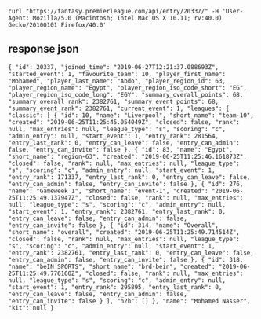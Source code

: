 `curl "https://fantasy.premierleague.com/api/entry/20337/" -H 'User-Agent: Mozilla/5.0 (Macintosh; Intel Mac OS X 10.11; rv:40.0) Gecko/20100101 Firefox/40.0'`

## response json
`{
	"id": 20337,
	"joined_time": "2019-06-27T12:21:37.088693Z",
	"started_event": 1,
	"favourite_team": 10,
	"player_first_name": "Mohamed",
	"player_last_name": "Abdo",
	"player_region_id": 63,
	"player_region_name": "Egypt",
	"player_region_iso_code_short": "EG",
	"player_region_iso_code_long": "EGY",
	"summary_overall_points": 68,
	"summary_overall_rank": 2382761,
	"summary_event_points": 68,
	"summary_event_rank": 2382761,
	"current_event": 1,
	"leagues": {
		"classic": [
			{
				"id": 10,
				"name": "Liverpool",
				"short_name": "team-10",
				"created": "2019-06-25T11:25:45.054049Z",
				"closed": false,
				"rank": null,
				"max_entries": null,
				"league_type": "s",
				"scoring": "c",
				"admin_entry": null,
				"start_event": 1,
				"entry_rank": 281564,
				"entry_last_rank": 0,
				"entry_can_leave": false,
				"entry_can_admin": false,
				"entry_can_invite": false
			},
			{
				"id": 83,
				"name": "Egypt",
				"short_name": "region-63",
				"created": "2019-06-25T11:25:46.161873Z",
				"closed": false,
				"rank": null,
				"max_entries": null,
				"league_type": "s",
				"scoring": "c",
				"admin_entry": null,
				"start_event": 1,
				"entry_rank": 171337,
				"entry_last_rank": 0,
				"entry_can_leave": false,
				"entry_can_admin": false,
				"entry_can_invite": false
			},
			{
				"id": 276,
				"name": "Gameweek 1",
				"short_name": "event-1",
				"created": "2019-06-25T11:25:49.137947Z",
				"closed": false,
				"rank": null,
				"max_entries": null,
				"league_type": "s",
				"scoring": "c",
				"admin_entry": null,
				"start_event": 1,
				"entry_rank": 2382761,
				"entry_last_rank": 0,
				"entry_can_leave": false,
				"entry_can_admin": false,
				"entry_can_invite": false
			},
			{
				"id": 314,
				"name": "Overall",
				"short_name": "overall",
				"created": "2019-06-25T11:25:49.714514Z",
				"closed": false,
				"rank": null,
				"max_entries": null,
				"league_type": "s",
				"scoring": "c",
				"admin_entry": null,
				"start_event": 1,
				"entry_rank": 2382761,
				"entry_last_rank": 0,
				"entry_can_leave": false,
				"entry_can_admin": false,
				"entry_can_invite": false
			},
			{
				"id": 318,
				"name": "beIN SPORTS",
				"short_name": "brd-bein",
				"created": "2019-06-25T11:25:49.776160Z",
				"closed": false,
				"rank": null,
				"max_entries": null,
				"league_type": "s",
				"scoring": "c",
				"admin_entry": null,
				"start_event": 1,
				"entry_rank": 295895,
				"entry_last_rank": 0,
				"entry_can_leave": false,
				"entry_can_admin": false,
				"entry_can_invite": false
			}
		],
		"h2h": []
	},
	"name": "Mohamed Nasser",
	"kit": null
}`